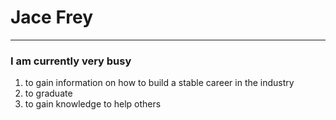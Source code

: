 # Jace Frey
---
### I am currently very busy
1. to gain information on how to build a stable career in the industry
2. to graduate
3. to gain knowledge to help others

